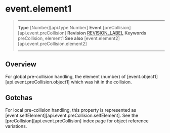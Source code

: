 
# event.element1

> --------------------- ------------------------------------------------------------------------------------------
> __Type__              [Number][api.type.Number]
> __Event__             [preCollision][api.event.preCollision]
> __Revision__          [REVISION_LABEL](REVISION_URL)
> __Keywords__          preCollision, element1
> __See also__			[event.element2][api.event.preCollision.element2]
> --------------------- ------------------------------------------------------------------------------------------

## Overview

For global pre-collision handling, the element (number) of [event.object1][api.event.preCollision.object1] which was hit in the collision.


## Gotchas

For local pre-collision handling, this property is represented as [event.selfElement][api.event.preCollision.selfElement]. See the [preCollision][api.event.preCollision] index page for object reference variations.